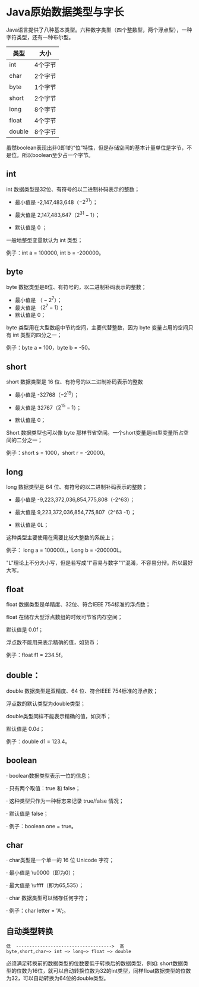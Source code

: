 # Java原始数据类型与字长

Java语言提供了八种基本类型。六种数字类型（四个整数型，两个浮点型），一种字符类型，还有一种布尔型。

| 类型   | 大小    |
| ------ | ------- |
| int    | 4个字节 |
| char   | 2个字节 |
| byte   | 1个字节 |
| short  | 2个字节 |
| long   | 8个字节 |
| float  | 4个字节 |
| double | 8个字节 |

虽然boolean表现出非0即1的“位”特性，但是存储空间的基本计量单位是字节，不是位。所以boolean至少占一个字节。

## int

 int 数据类型是32位、有符号的以二进制补码表示的整数；

-   最小值是 -2,147,483,648（$-2^{31}$）；

-   最大值是 2,147,483,647（$2^{31} - 1$）；
-   默认值是 0 ；

一般地整型变量默认为 int 类型；

例子：int a = 100000, int b = -200000。

## byte

byte 数据类型是8位、有符号的，以二进制补码表示的整数；

-   最小值是 $（-2^7）$；
-   最大值是 $（2^7-1）$；
-   默认值是 $0$；

byte 类型用在大型数组中节约空间，主要代替整数，因为 byte 变量占用的空间只有 int 类型的四分之一；

例子：byte a = 100，byte b = -50。

## short

short 数据类型是 16 位、有符号的以二进制补码表示的整数

-   最小值是 -32768（$-2^{15}$）；

-   最大值是 32767（$2^{15} - 1$）；

-   默认值是 0；


Short 数据类型也可以像 byte 那样节省空间。一个short变量是int型变量所占空间的二分之一；

例子：short s = 1000，short r = -20000。

## long

long 数据类型是 64 位、有符号的以二进制补码表示的整数；

-   最小值是 -9,223,372,036,854,775,808（-2^63）；

-   最大值是 9,223,372,036,854,775,807（2^63 -1）；
-   默认值是 0L；

这种类型主要使用在需要比较大整数的系统上；

例子： long a = 100000L，Long b = -200000L。

"L"理论上不分大小写，但是若写成"l"容易与数字"1"混淆，不容易分辩。所以最好大写。

## float

float 数据类型是单精度、32位、符合IEEE 754标准的浮点数；

float 在储存大型浮点数组的时候可节省内存空间；

默认值是 0.0f；

浮点数不能用来表示精确的值，如货币；

例子：float f1 = 234.5f。

## double：

double 数据类型是双精度、64 位、符合IEEE 754标准的浮点数；

浮点数的默认类型为double类型；

double类型同样不能表示精确的值，如货币；

默认值是 0.0d；

例子：double d1 = 123.4。

## boolean

·         boolean数据类型表示一位的信息；

·         只有两个取值：true 和 false；

·         这种类型只作为一种标志来记录 true/false 情况；

·         默认值是 false；

·         例子：boolean one = true。

## char

·         char类型是一个单一的 16 位 Unicode 字符；

·         最小值是 \u0000（即为0）；

·         最大值是 \uffff（即为65,535）；

·         char 数据类型可以储存任何字符；

·         例子：char letter = 'A';。

## 自动类型转换

```
低  ------------------------------------>  高
byte,short,char—> int —> long—> float —> double
```

必须满足转换前的数据类型的位数要低于转换后的数据类型，例如: short数据类型的位数为16位，就可以自动转换位数为32的int类型，同样float数据类型的位数为32，可以自动转换为64位的double类型。
